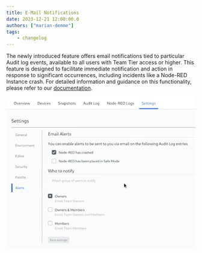 ```yaml
---
title: E-Mail Notifications
date: 2023-12-21 12:00:00.0
authors: ["marian-demme"]
tags:
    - changelog
---
```


The newly introduced feature offers email notifications tied to particular Audit log events, available to all users with Team Tier access or higher. This feature is designed to facilitate immediate notification and action in response to significant occurrences, including incidents like a Node-RED Instance crash. For detailed information and guidance on this functionality, please refer to our [documentation](/docs/user/instance-settings/#alerts).

![](./images/alerts.png)